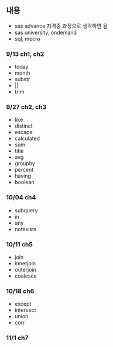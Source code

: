 ## 내용

- sas advance 자격증 과정으로 생각하면 됨
- sas university, ondemand
- sql, mecro

### 9/13 ch1, ch2
- today
- month
- substr
- ||
- trim
### 9/27 ch2, ch3
- like
- distinct
- escape
- calculated
- sum
- title
- avg
- groupby
- percent
- having
- boolean
### 10/04 ch4
- subquery
- in
- any
- notexists
### 10/11 ch5
- join
- innerjoin
- outerjoin
- coalesce
### 10/18 ch6
- except
- intersect
- union
- corr
### 11/1 ch7

